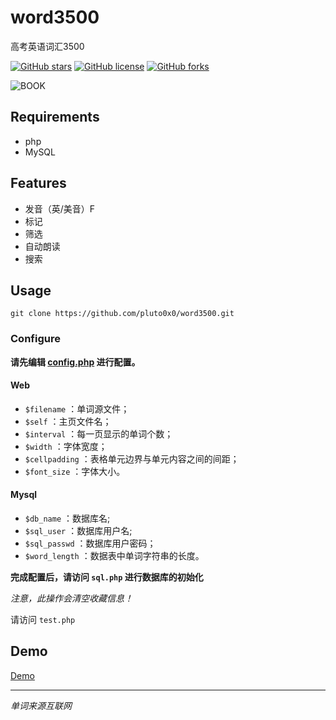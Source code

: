 # word3500
高考英语词汇3500

[![GitHub stars](https://img.shields.io/github/stars/pluto0x0/word3500)](https://github.com/pluto0x0/word3500/stargazers)
[![GitHub license](https://img.shields.io/github/license/pluto0x0/word3500)](https://github.com/pluto0x0/word3500/blob/master/LICENSE)
[![GitHub forks](https://img.shields.io/github/forks/pluto0x0/word3500)](https://github.com/pluto0x0/word3500/network)

![BOOK](https://i.loli.net/2019/10/23/ry29NoLqEHGTsSZ.png)
## Requirements
+ php
+ MySQL
## Features
+ 发音（英/美音）F
+ 标记
+ 筛选
+ 自动朗读
+ 搜索
## Usage
```shell
git clone https://github.com/pluto0x0/word3500.git
```
### Configure
**请先编辑 [config.php](https://github.com/pluto0x0/word3500/blob/master/config.php) 进行配置。**
#### Web
+ `$filename` ：单词源文件；
+ `$self` ：主页文件名；
+ `$interval` ：每一页显示的单词个数；
+ `$width` ：字体宽度；
+ `$cellpadding` ：表格单元边界与单元内容之间的间距；
+ `$font_size` ：字体大小。

#### Mysql
+ `$db_name` ：数据库名;
+ `$sql_user` ：数据库用户名;
+ `$sql_passwd` ：数据库用户密码；
+ `$word_length` ：数据表中单词字符串的长度。

**完成配置后，请访问 ```sql.php``` 进行数据库的初始化**

*注意，此操作会清空收藏信息！*

请访问 ```test.php```

## Demo
[Demo](https://pluto0x0.xyz/test/test.php)

---
*单词来源互联网*
